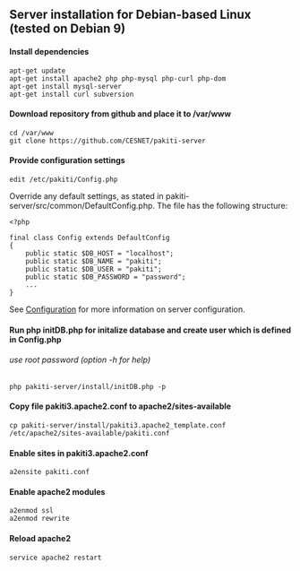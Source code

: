 ## Server installation for Debian-based Linux (tested on Debian 9)

#### Install dependencies
    apt-get update
    apt-get install apache2 php php-mysql php-curl php-dom
    apt-get install mysql-server
    apt-get install curl subversion

#### Download repository from github and place it to /var/www
    cd /var/www
    git clone https://github.com/CESNET/pakiti-server

#### Provide configuration settings
    edit /etc/pakiti/Config.php

Override any default settings, as stated in pakiti-server/src/common/DefaultConfig.php. The file has the following structure:

    <?php
     
    final class Config extends DefaultConfig
    {
        public static $DB_HOST = "localhost";
        public static $DB_NAME = "pakiti";
        public static $DB_USER = "pakiti";
        public static $DB_PASSWORD = "password";
        ...
    }

See [Configuration](configurion.md) for more information on server configuration.

#### Run php initDB.php for initalize database and create user which is defined in Config.php
###### use root password (option -h for help)
    php pakiti-server/install/initDB.php -p

#### Copy file pakiti3.apache2.conf to apache2/sites-available
    cp pakiti-server/install/pakiti3.apache2_template.conf /etc/apache2/sites-available/pakiti.conf

#### Enable sites in pakiti3.apache2.conf
    a2ensite pakiti.conf

#### Enable apache2 modules
    a2enmod ssl
    a2enmod rewrite

#### Reload apache2
    service apache2 restart
